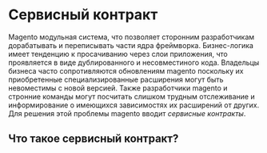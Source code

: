 # Сервисный контракт

Magento модульная система, что позволяет сторонним разработчикам дорабатывать и переписывать части ядра фреймворка. Бизнес-логика имеет тенденцию к просачиванию через слои приложения, что проявляется в виде дублированного и несовместиного кода. Владельцы бизнеса часто сопротивляются обновлениям magento поскольку их приобретенные специализированные расширения могут быть невоместимы с новой версией. Также разработчики magento и стронние команды могут посчитать слишком трудным отслеживание и информирование о имеющихся зависимостях их расширений от других. Для решения этой проблемы magento вводит _сервисные контракты_.

## Что такое сервисный контракт?




